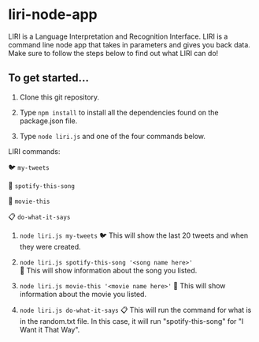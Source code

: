 # liri-node-app

LIRI is a Language Interpretation and Recognition Interface. LIRI is a command line node app that takes in parameters and gives you back data.
Make sure to follow the steps below to find out what LIRI can do!

## To get started...

1. Clone this git repository. 

2.  Type `npm install` to install all the dependencies found on the package.json file.

3. Type `node liri.js` and one of the four commands below.


LIRI commands:

:bird:  `my-tweets`

:musical_note:  `spotify-this-song`

:movie_camera:  `movie-this`

:clipboard:  `do-what-it-says`

1. `node liri.js my-tweets`
:bird: This will show the last 20 tweets and when they were created.

2. `node liri.js spotify-this-song '<song name here>'`   
:musical_note:  This will show information about the song you listed.

3. `node liri.js movie-this '<movie name here>'` 
:movie_camera:  This will show information about the movie you listed.

4. `node liri.js do-what-it-says`
:clipboard:  This will run the command for what is in the random.txt file. In this case, it will run "spotify-this-song" for "I Want it That Way".
